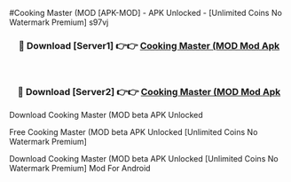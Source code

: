 #Cooking Master (MOD [APK-MOD] - APK Unlocked - [Unlimited Coins No Watermark Premium] s97vj



<div align="center">

<h3>🔴 Download [Server1] 👉👉 <a href="https://momento.my/?title=Cooking_Master_(MOD">Cooking Master (MOD Mod Apk</a></h3><br>

<h3>🔴 Download [Server2] 👉👉 <a href="https://momento.my/?title=Cooking_Master_(MOD">Cooking Master (MOD Mod Apk</a></h3>
</div>



Download Cooking Master (MOD beta APK Unlocked

Free Cooking Master (MOD beta APK Unlocked [Unlimited Coins No Watermark Premium]

Download Cooking Master (MOD beta APK Unlocked [Unlimited Coins No Watermark Premium] Mod For Android
